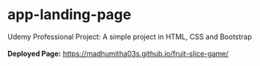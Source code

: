 # app-landing-page
Udemy Professional Project: A simple project in HTML, CSS and Bootstrap
<br/><br/>
**Deployed Page:** https://madhumitha03s.github.io/fruit-slice-game/
